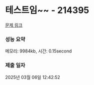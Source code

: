 # 테스트임~~ - 214395 

[문제 링크](https://luke-level.dev-k8s.goorm.io/exam/80454/테스트임/quiz/1) 

### 성능 요약

메모리: 9984kb, 시간: 0.15second

### 제출 일자

2025년 03월 06일 12:42:52

